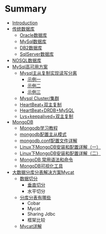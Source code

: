 # Summary

* [Introduction](README.md)
* [传统数据库](chuan-tong-shu-ju-ku.md)
  * [Oracle数据库](chuan-tong-shu-ju-ku/oracle.md)
  * [MySql数据库](chuan-tong-shu-ju-ku/mysqlshu-ju-ku.md)
  * [DB2数据库](chuan-tong-shu-ju-ku/db2.md)
  * [SqlServer数据库](chuan-tong-shu-ju-ku/sqlservershu-ju-ku.md)
* [NOSQL数据库](nosqlshu-ju-ku.md)
* [MySql高可用方案](mysqlgao-ke-yong-fang-an.md)
  * [Mysql主从复制实现读写分离](mysqlgao-ke-yong-fang-an/zhu-cong-fu-5236+-du-xie-fen-li.md)
    * [示例一](mysqlgao-ke-yong-fang-an/zhu-cong-fu-5236+-du-xie-fen-li/shi-li-yi.md)
    * [示例二](mysqlgao-ke-yong-fang-an/zhu-cong-fu-5236+-du-xie-fen-li/shi-li-er.md)
    * [示例三](mysqlgao-ke-yong-fang-an/zhu-cong-fu-5236+-du-xie-fen-li/shi-li-san.md)
  * [Mysql Cluster/集群](mysqlgao-ke-yong-fang-an/mysql-clusterji-qun.md)
  * [HeartBeat+双主复制](mysqlgao-ke-yong-fang-an/heartbeatshuang-zhu-fu-zhi.md)
  * [HeartBeat+DRDB+MySQL](mysqlgao-ke-yong-fang-an/heartbeat+drdb+mysql.md)
  * [Lvs+keepalived+双主复制](mysqlgao-ke-yong-fang-an/lvs+keepalivedshuang-zhu-fu-zhi.md)
* [MongoDB](mongodb.md)
  * [Mongodb学习教程](mongodb/mongodbxue-xi-jiao-cheng.md)
  * [mongodb配置主从模式](mongodb/mongodbpei-zhi-zhu-cong-mo-shi.md)
  * [mongodb.conf配置文件详解](mongodb/mongodbconfpei-zhi-wen-jian-xiang-jie.md)
  * [Linux下MongoDB安装和配置详解（一）](mongodb/linuxxia-mongodb-an-zhuang-he-pei-zhi-xiang-jie-ff08-yi-ff09.md)
  * [Linux下MongoDB安装和配置详解（二）](mongodb/linuxxia-mongodb-an-zhuang-he-pei-zhi-xiang-jie-ff08-er-ff09.md)
  * [MongoDB 常用语法和命令](mongodb/mongodb-chang-yong-yu-fa-he-ming-ling.md)
  * [MongoDB可视化工具](mongodb/mongodbke-shi-hua-gong-ju.md)
* [大数据分库分表解决方案Mycat](da-shu-ju-fen-ku-fen-biao-jie-jue-fang-an-mycat.md)
  * [数据切分](shu-ju-qie-fen.md)
    * [垂直切分](shu-ju-qie-fen/chui-zhi-chai-fen.md)
    * 水平切分
  * [分库分表有哪些](fen-ku-fen-biao-you-na-xie.md)
    * Cobar
    * Mycat
    * Sharing Jdbc
    * 框架比较
  * [Mycat详解](mycatxiang-jie.md)

